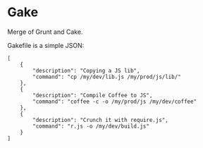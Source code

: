Gake
====

Merge of Grunt and Cake.

Gakefile is a simple JSON:

    [
        {
            "description": "Copying a JS lib",
            "command": "cp /my/dev/lib.js /my/prod/js/lib/"
        },
        {
            "description": "Compile Coffee to JS",
            "command": "coffee -c -o /my/prod/js /my/dev/coffee"
        },
        {
            "description": "Crunch it with require.js",
            "command": "r.js -o /my/dev/build.js"
        }
    ]